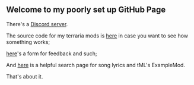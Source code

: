 ## Welcome to my poorly set up GitHub Page
<script defer=true>
if (window.location.search) {
  let linkSource = document.getElementById("linksource");
  let search = window.location.search.replace("?", "");
  linkSource.hidden = false;
  linkSource.innerHTML = linkSource.innerHTML.replaceAll("{0}", search);
}
</script>
<div id="linksource" hidden="true"><a href="https://github.com/Tyfyter/{0}">{0}'s source code</a> <a href="https://github.com/Tyfyter/{0}/issues">Report an issue</a></div>

There's a [Discord server](https://discord.gg/FyRUyQG).

The source code for my terraria mods is [here](https://github.com/Tyfyter) in case you want to see how something works;

[here](https://forms.gle/1zA8JDKQNZMJoRFy8)'s a form for feedback and such;

And [here](https://tyfyter.github.io/search) is a helpful search page for song lyrics and tML's ExampleMod.

That's about it.
